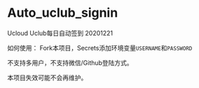 # Auto_uclub_signin
Ucloud Uclub每日自动签到 20201221

如何使用：
Fork本项目，Secrets添加环境变量`USERNAME`和`PASSWORD`

不支持多用户，不支持微信/Github登陆方式。

本项目失效可能不会再维护。
